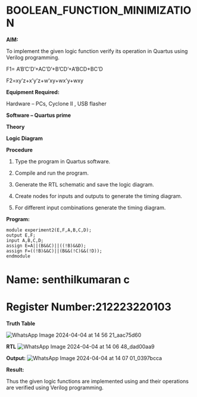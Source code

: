 # BOOLEAN_FUNCTION_MINIMIZATION

**AIM:**

To implement the given logic function verify its operation in Quartus using Verilog programming.

F1= A’B’C’D’+AC’D’+B’CD’+A’BCD+BC’D 

F2=xy’z+x’y’z+w’xy+wx’y+wxy

**Equipment Required:**

Hardware – PCs, Cyclone II , USB flasher

**Software – Quartus prime**

**Theory**

**Logic Diagram**

**Procedure**

1.	Type the program in Quartus software.

2.	Compile and run the program.

3.	Generate the RTL schematic and save the logic diagram.

4.	Create nodes for inputs and outputs to generate the timing diagram.

5.	For different input combinations generate the timing diagram.


**Program:**
~~~
module experiment2(E,F,A,B,C,D);
output E,F;
input A,B,C,D;
assign E=A||(B&&C)||((!B)&&D);
assign F=((!B)&&C)||(B&&(!C)&&(!D));
endmodule

~~~
# Name: senthilkumaran c
# Register Number:212223220103


**Truth Table**

![WhatsApp Image 2024-04-04 at 14 56 21_aac75d60](https://github.com/Dharsanrameshkumar/BOOLEAN_FUNCTION_MINIMIZATION/assets/144870430/2b368c66-759e-4aef-9db7-d1b2bf6746bb)


**RTL**
![WhatsApp Image 2024-04-04 at 14 06 48_dad00aa9](https://github.com/Dharsanrameshkumar/BOOLEAN_FUNCTION_MINIMIZATION/assets/144870430/8fae5a41-dbce-4653-8a93-3ae7fefb7f77)

**Output:**
![WhatsApp Image 2024-04-04 at 14 07 01_0397bcca](https://github.com/Dharsanrameshkumar/BOOLEAN_FUNCTION_MINIMIZATION/assets/144870430/a3cab865-f1eb-406e-8636-40ca430ddc08)


**Result:**

Thus the given logic functions are implemented using and their operations are verified using Verilog programming.

